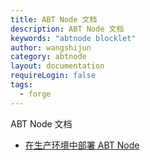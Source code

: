 ```yaml
---
title: ABT Node 文档
description: ABT Node 文档
keywords: "abtnode blocklet"
author: wangshijun
category: abtnode
layout: documentation
requireLogin: false
tags:
  - forge
---
```


ABT Node 文档

- [在生产环境中部署 ABT Node](./production-deployment)

